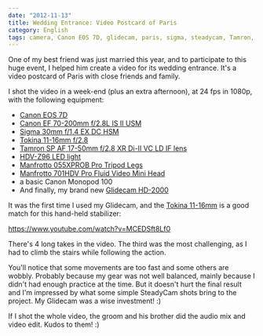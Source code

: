 ```yaml
---
date: "2012-11-13"
title: Wedding Entrance: Video Postcard of Paris
category: English
tags: camera, Canon EOS 7D, glidecam, paris, sigma, steadycam, Tamron, tokina
---
```


One of my best friend was just married this year, and to participate to this huge event, I helped him create a video for its wedding entrance. It's a video postcard of Paris with close friends and family.

I shot the video in a week-end (plus an extra afternoon), at 24 fps in 1080p, with the following equipment:

  * [Canon EOS 7D](https://amzn.com/B002NEGTTW/?tag=kevideld-20)
  * [Canon EF 70-200mm f/2.8L IS II USM](https://amzn.com/B0033PRWSW/?tag=kevideld-20)
  * [Sigma 30mm f/1.4 EX DC HSM](https://amzn.com/B0007U0GZM/?tag=kevideld-20)
  * [Tokina 11-16mm f/2.8](https://amzn.com/B0014Z3XMC/?tag=kevideld-20)
  * [Tamron SP AF 17-50mm f/2.8 XR Di-II VC LD IF lens](https://amzn.com/B002LVUIXA/?tag=kevideld-20)
  * [HDV-Z96 LED light](https://amzn.com/B003UCGDSS/?tag=kevideld-20)
  * [Manfrotto 055XPROB Pro Tripod Legs](https://amzn.com/B000UMX7FI/?tag=kevideld-20)
  * [Manfrotto 701HDV Pro Fluid Video Mini Head](https://amzn.com/B001AT314M/?tag=kevideld-20)
  * a basic Canon Monopod 100
  * And finally, my brand new [Glidecam HD-2000](https://amzn.com/B0020LB0MO/?tag=kevideld-20)

It was the first time I used my Glidecam, and the [Tokina 11-16mm](https://amzn.com/B0014Z3XMC/?tag=kevideld-20) is a good match for this hand-held stabilizer:

https://www.youtube.com/watch?v=MCEDSft8Lf0

There's 4 long takes in the video. The third was the most challenging, as I had to climb the stairs while following the action.

You'll notice that some movements are too fast and some others are wobbly. Probably because my gear was not well balanced, mainly because I didn't had enough practice at the time. But it doesn't hurt the final result and I'm impressed by what some simple SteadyCam shots bring to the project. My Glidecam was a wise investment! :)

If I shot the whole video, the groom and his brother did the audio mix and video edit. Kudos to them! :)

